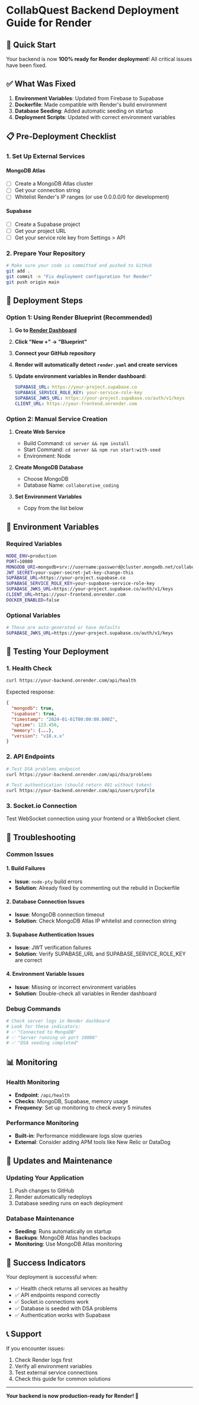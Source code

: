 # CollabQuest Backend Deployment Guide for Render

## 🚀 Quick Start

Your backend is now **100% ready for Render deployment**! All critical issues have been fixed.

## ✅ What Was Fixed

1. **Environment Variables**: Updated from Firebase to Supabase
2. **Dockerfile**: Made compatible with Render's build environment
3. **Database Seeding**: Added automatic seeding on startup
4. **Deployment Scripts**: Updated with correct environment variables

## 📋 Pre-Deployment Checklist

### 1. Set Up External Services

#### MongoDB Atlas
- [ ] Create a MongoDB Atlas cluster
- [ ] Get your connection string
- [ ] Whitelist Render's IP ranges (or use 0.0.0.0/0 for development)

#### Supabase
- [ ] Create a Supabase project
- [ ] Get your project URL
- [ ] Get your service role key from Settings > API

### 2. Prepare Your Repository

```bash
# Make sure your code is committed and pushed to GitHub
git add .
git commit -m "Fix deployment configuration for Render"
git push origin main
```

## 🎯 Deployment Steps

### Option 1: Using Render Blueprint (Recommended)

1. **Go to [Render Dashboard](https://dashboard.render.com)**
2. **Click "New +" → "Blueprint"**
3. **Connect your GitHub repository**
4. **Render will automatically detect `render.yaml` and create services**
5. **Update environment variables in Render dashboard:**

   ```yaml
   SUPABASE_URL: https://your-project.supabase.co
   SUPABASE_SERVICE_ROLE_KEY: your-service-role-key
   SUPABASE_JWKS_URL: https://your-project.supabase.co/auth/v1/keys
   CLIENT_URL: https://your-frontend.onrender.com
   ```

### Option 2: Manual Service Creation

1. **Create Web Service**
   - Build Command: `cd server && npm install`
   - Start Command: `cd server && npm run start:with-seed`
   - Environment: Node

2. **Create MongoDB Database**
   - Choose MongoDB
   - Database Name: `collaborative_coding`

3. **Set Environment Variables**
   - Copy from the list below

## 🔧 Environment Variables

### Required Variables

```bash
NODE_ENV=production
PORT=10000
MONGODB_URI=mongodb+srv://username:password@cluster.mongodb.net/collaborative_coding?retryWrites=true&w=majority
JWT_SECRET=your-super-secret-jwt-key-change-this
SUPABASE_URL=https://your-project.supabase.co
SUPABASE_SERVICE_ROLE_KEY=your-supabase-service-role-key
SUPABASE_JWKS_URL=https://your-project.supabase.co/auth/v1/keys
CLIENT_URL=https://your-frontend.onrender.com
DOCKER_ENABLED=false
```

### Optional Variables

```bash
# These are auto-generated or have defaults
SUPABASE_JWKS_URL=https://your-project.supabase.co/auth/v1/keys
```

## 🧪 Testing Your Deployment

### 1. Health Check
```bash
curl https://your-backend.onrender.com/api/health
```

Expected response:
```json
{
  "mongodb": true,
  "supabase": true,
  "timestamp": "2024-01-01T00:00:00.000Z",
  "uptime": 123.456,
  "memory": {...},
  "version": "v18.x.x"
}
```

### 2. API Endpoints
```bash
# Test DSA problems endpoint
curl https://your-backend.onrender.com/api/dsa/problems

# Test authentication (should return 401 without token)
curl https://your-backend.onrender.com/api/users/profile
```

### 3. Socket.io Connection
Test WebSocket connection using your frontend or a WebSocket client.

## 🐛 Troubleshooting

### Common Issues

#### 1. Build Failures
- **Issue**: `node-pty` build errors
- **Solution**: Already fixed by commenting out the rebuild in Dockerfile

#### 2. Database Connection Issues
- **Issue**: MongoDB connection timeout
- **Solution**: Check MongoDB Atlas IP whitelist and connection string

#### 3. Supabase Authentication Issues
- **Issue**: JWT verification failures
- **Solution**: Verify SUPABASE_URL and SUPABASE_SERVICE_ROLE_KEY are correct

#### 4. Environment Variable Issues
- **Issue**: Missing or incorrect environment variables
- **Solution**: Double-check all variables in Render dashboard

### Debug Commands

```bash
# Check server logs in Render dashboard
# Look for these indicators:
# ✅ "Connected to MongoDB"
# ✅ "Server running on port 10000"
# ✅ "DSA seeding completed"
```

## 📊 Monitoring

### Health Monitoring
- **Endpoint**: `/api/health`
- **Checks**: MongoDB, Supabase, memory usage
- **Frequency**: Set up monitoring to check every 5 minutes

### Performance Monitoring
- **Built-in**: Performance middleware logs slow queries
- **External**: Consider adding APM tools like New Relic or DataDog

## 🔄 Updates and Maintenance

### Updating Your Application
1. Push changes to GitHub
2. Render automatically redeploys
3. Database seeding runs on each deployment

### Database Maintenance
- **Seeding**: Runs automatically on startup
- **Backups**: MongoDB Atlas handles backups
- **Monitoring**: Use MongoDB Atlas monitoring

## 🎉 Success Indicators

Your deployment is successful when:
- ✅ Health check returns all services as healthy
- ✅ API endpoints respond correctly
- ✅ Socket.io connections work
- ✅ Database is seeded with DSA problems
- ✅ Authentication works with Supabase

## 📞 Support

If you encounter issues:
1. Check Render logs first
2. Verify all environment variables
3. Test external service connections
4. Check this guide for common solutions

---

**Your backend is now production-ready for Render! 🚀**
